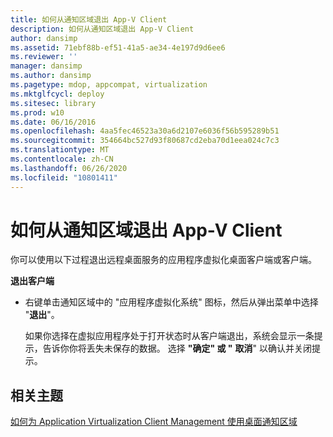 ```yaml
---
title: 如何从通知区域退出 App-V Client
description: 如何从通知区域退出 App-V Client
author: dansimp
ms.assetid: 71ebf88b-ef51-41a5-ae34-4e197d9d6ee6
ms.reviewer: ''
manager: dansimp
ms.author: dansimp
ms.pagetype: mdop, appcompat, virtualization
ms.mktglfcycl: deploy
ms.sitesec: library
ms.prod: w10
ms.date: 06/16/2016
ms.openlocfilehash: 4aa5fec46523a30a6d2107e6036f56b595289b51
ms.sourcegitcommit: 354664bc527d93f80687cd2eba70d1eea024c7c3
ms.translationtype: MT
ms.contentlocale: zh-CN
ms.lasthandoff: 06/26/2020
ms.locfileid: "10801411"
---
```

# 如何从通知区域退出 App-V Client


你可以使用以下过程退出远程桌面服务的应用程序虚拟化桌面客户端或客户端。

**退出客户端**

-   右键单击通知区域中的 "应用程序虚拟化系统" 图标，然后从弹出菜单中选择 "**退出**"。

    如果你选择在虚拟应用程序处于打开状态时从客户端退出，系统会显示一条提示，告诉你你将丢失未保存的数据。 选择 **"确定" 或 "** **取消**" 以确认并关闭提示。

## 相关主题


[如何为 Application Virtualization Client Management 使用桌面通知区域](how-to-use-the-desktop-notification-area-for-application-virtualization-client-management.md)

 

 





